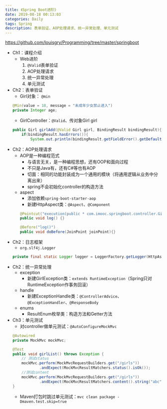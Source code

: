 ```yaml
---
title: 《Spring Boot进阶》
date: 2019-08-18 00:13:03
categories: Daily
tags: Spring
description: 表单验证、AOP处理请求、统一异常处理、单元测试
---
```

https://github.com/louisgry/Programming/tree/master/springboot
<!-- more -->
- Ch1：课程介绍
    - Web进阶
        1. `@Valid`表单验证
        2. AOP处理请求
        3. 统一异常处理
        4. 单元测试
- Ch2：表单验证
    - Girl对象： `@min`
    ```java
    @Min(value = 18, message = "未成年少女禁止进入")
    private Integer age;
    ```
    - GirlController：`@Valid`、传对象Girl girl
    ```java
    public Girl girlAdd(@Valid Girl girl, BindingResult bindingResult){
        if(bindingResult.hasErrors()){
            System.out.println(bindingResult.getFieldError().getDefaultMessage());}
    ```
- Ch2：AOP处理请求
    - AOP是一种编程范式
        - 与语言无关，是一种编程思想，还有OOP和面向过程
        - 不只是Java有，还有C#等也有AOP
        - 切面：相同的功能封装成为一个通用的模块（将通用逻辑从业务中分离出来）
        - spring不会初始化controller的构造方法
    - aspect
        - 添加依赖`spring-boot-starter-aop`
        - 新建HttpAspect类：`@Aspect`、`@Component`
        ```java
        @Pointcut("execution(public * com.imooc.springboot.controller.GirlController.*(..))")
        public void log() {}
        
        @Before("log()")
        public void doBefore(JoinPoint joinPoint){}
        ```
- Ch2：日志框架
    - `org.slf4j.Logger`
    ```java
    private final static Logger logger = LoggerFactory.getLogger(HttpAspect.class);
    ```
- Ch2：统一异常处理
    - exception
        - 新建GirlException类：`extends RuntimeException`（Spring只对RuntimeException作事务回滚）
    - handle
        - 新建ExceptionHandle类：`@ControllerAdvice`、`@ExceptionHandler`、`@ResponseBody`
    - enums
        - ResultEnum枚举类：构造方法和Getter方法
- Ch3：单元测试
    - 对controller做单元测试：`@AutoConfigureMockMvc`
    ```java
    @Autowired
    private MockMvc mockMvc;

    @Test
    public void girlList() throws Exception {
        // 测试status
        mockMvc.perform(MockMvcRequestBuilders.get("/girls"))
                .andExpect(MockMvcResultMatchers.status().isOk());
        //测试content
        mockMvc.perform(MockMvcRequestBuilders.get("/girls"))
                .andExpect(MockMvcResultMatchers.content().string("abc"));
    }
    ```
    - Maven打包时跳过单元测试：`mvc clean package -Dmaven.test.skip=true`